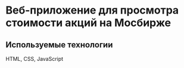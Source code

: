# Веб-приложение для просмотра стоимости акций на Мосбирже
## Используемые технологии
HTML, CSS, JavaScript
